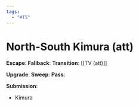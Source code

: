 ```yaml
---
tags:
  - "#T5"
---
```


# North-South Kimura (att)

**Escape**:
**Fallback**:
**Transition**:
[[TV (att)]]

**Upgrade**:
**Sweep**:
**Pass**:

**Submission**:
- Kimura
